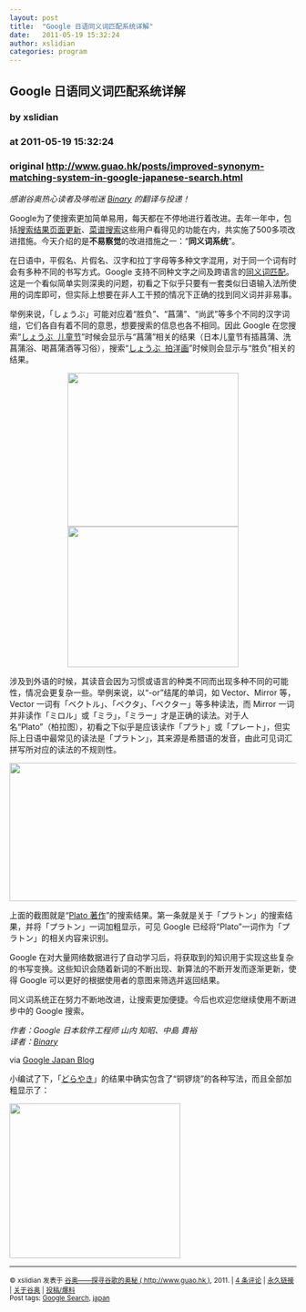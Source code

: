 ```yaml
---
layout: post
title:  "Google 日语同义词匹配系统详解"
date:   2011-05-19 15:32:24
author: xslidian
categories: program
---
```


## Google 日语同义词匹配系统详解
### by xslidian
### at 2011-05-19 15:32:24
### original <http://www.guao.hk/posts/improved-synonym-matching-system-in-google-japanese-search.html>

<p><em>感谢谷奥热心读者及哆啦迷 <a href="http://hi.baidu.com/dorafans">Binary</a> 的翻译与投递！</em></p>
<p>Google为了使搜索更加简单易用，每天都在不停地进行着改进。去年一年中，包括<a title="Google 官方解释为什么这样设计 Google 搜索的新界面和新 logo" href="http://www.guao.hk/posts/why-the-new-google-design.html">搜索结果页面更新</a>、<a title="Google 日本新增烹饪搜索，再一次向 Bing 致敬" href="http://www.guao.hk/posts/google-japan-adds-recipes-search.html">菜谱搜索</a>这些用户看得见的功能在内，共实施了500多项改进措施。今天介绍的是<strong>不易察觉</strong>的改进措施之一：“<strong>同义词系统</strong>”。</p>
<p>在日语中，平假名、片假名、汉字和拉丁字母等多种文字混用，对于同一个词有时会有多种不同的书写方式。Google 支持不同种文字之间及跨语言的<a title="Google 解释自己对同义词的搜索方式" href="http://www.guao.hk/posts/google-search-changes-hot-it-handles-synonyms.html">同义词匹配</a>。这是一个看似简单实则深奥的问题，初看之下似乎只要有一套类似日语输入法所使用的词库即可，但实际上想要在非人工干预的情况下正确的找到同义词并非易事。</p>
<p>举例来说，「しょうぶ」可能对应着“胜负”、“菖蒲”、“尚武”等多个不同的汉字词组，它们各自有着不同的意思，想要搜索的信息也各不相同。因此 Google 在您搜索“<a title="しょうぶ こどもの日" href="http://www.google.co.jp/search?hl=ja&amp;q=%E3%81%97%E3%82%87%E3%81%86%E3%81%B6+%E3%81%93%E3%81%A9%E3%82%82%E3%81%AE%E6%97%A5">しょうぶ  儿童节</a>”时候会显示与“菖蒲”相关的结果（日本儿童节有插菖蒲、洗菖蒲浴、喝菖蒲酒等习俗），搜索“<a title="しょうぶ めんこ" href="http://www.google.co.jp/search?hl=ja&amp;q=%E3%81%97%E3%82%87%E3%81%86%E3%81%B6+%E3%82%81%E3%82%93%E3%81%93">しょうぶ  拍洋画</a>”时候则会显示与“胜负”相关的结果。</p>
<p style="text-align:center"><a href="http://www.guao.hk/wp-content/uploads/2011/05/googlejpsearch-shoubu1.png"><img src="http://www.guao.hk/wp-content/uploads/2011/05/googlejpsearch-shoubu1-300x270.png" alt="" width="300" height="270"></a><a href="http://www.guao.hk/wp-content/uploads/2011/05/googlejpsearch-shoubu2.png"><img src="http://www.guao.hk/wp-content/uploads/2011/05/googlejpsearch-shoubu2-300x247.png" alt="" width="300" height="247"></a></p>
<p>涉及到外语的时候，其读音会因为习惯或语言的种类不同而出现多种不同的可能性，情况会更复杂一些。举例来说，以“-or”结尾的单词，如 Vector、Mirror 等，Vector 一词有「ベクトル」、「ベクタ」、「ベクター」等多种读法，而 Mirror 一词并非读作「ミロル」或「ミラ」，「ミラー」才是正确的读法。对于人名“Plato”（柏拉图），初看之下似乎是应该读作「プラト」或「プレート」，但实际上日语中最常见的读法是「プラトン」，其来源是希腊语的发音，由此可见词汇拼写所对应的读法的不规则性。</p>
<p><a href="http://www.guao.hk/wp-content/uploads/2011/05/googlejpsearch-plato.png"><img src="http://www.guao.hk/wp-content/uploads/2011/05/googlejpsearch-plato-550x243.png" alt="" width="550" height="243"></a></p>
<p>上面的截图就是“<a title="Plato 著書" href="http://www.google.co.jp/search?hl=ja&amp;q=Plato+%E8%91%97%E6%9B%B8">Plato 著作</a>”的搜索结果。第一条就是关于「プラトン」的搜索结果，并将「プラトン」一词加粗显示，可见 Google 已经将“Plato”一词作为「プラトン」的相关内容来识别。</p>
<p>Google 在对大量网络数据进行了自动学习后，将获取到的知识用于实现这些复杂的书写变换。这些知识会随着新词的不断出现、新算法的不断开发而逐渐更新，使得 Google 可以更好的根据使用者的意图来筛选并返回结果。</p>
<p>同义词系统正在努力不断地改进，让搜索更加便捷。今后也欢迎您继续使用不断进步中的 Google 搜索。</p>
<p><em>作者：Google 日本软件工程师 山内 知昭、中島 貴裕</em><br>
<em>译者：<a href="http://hi.baidu.com/dorafans">Binary</a></em></p>
<p>via <a title="異なる「しょうぶ」 を見分けるGoogle の同義語システム" href="http://googlejapan.blogspot.com/2011/05/google.html">Google Japan Blog</a></p>
<p>小编试了下，「<a title="どらやき" href="http://www.google.co.jp/search?hl=ja&amp;q=%E3%81%A9%E3%82%89%E3%82%84%E3%81%8D">どらやき</a>」的结果中确实包含了“铜锣烧”的各种写法，而且全部加粗显示了：</p>
<p><a href="http://www.guao.hk/wp-content/uploads/2011/05/googlejpsearch-dorayaki.png"><img src="http://www.guao.hk/wp-content/uploads/2011/05/googlejpsearch-dorayaki-300x272.png" alt="" width="300" height="272"></a></p>
<hr>
<p><small>© xslidian 发表于 <a href="http://www.guao.hk">谷奥——探寻谷歌的奥秘 ( http://www.guao.hk )</a>, 2011.  |
<a href="http://www.guao.hk/posts/improved-synonym-matching-system-in-google-japanese-search.html#comments">4 条评论</a> |
<a href="http://www.guao.hk/posts/improved-synonym-matching-system-in-google-japanese-search.html">永久链接</a> |
<a href="http://google.org.cn/about/">关于谷奥</a> |
<a href="http://google.org.cn/submit/">投稿/爆料</a><br>
Post tags: <a href="http://www.guao.hk/tag/google-search" rel="tag">Google Search</a>, <a href="http://www.guao.hk/tag/japan" rel="tag">japan</a>
</small></p>
<img src="http://img.tongji.linezing.com/1105192/tongji.php" border="0" width="0" height="0">